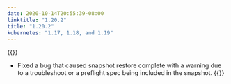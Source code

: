 ```yaml
---
date: 2020-10-14T20:55:39-08:00
linktitle: "1.20.2"
title: "1.20.2"
kubernetes: "1.17, 1.18, and 1.19"
---
```


{{<fixes>}}
* Fixed a bug that caused snapshot restore complete with a warning due to a troubleshoot or a preflight spec being included in the snapshot.
{{</fixes>}}
